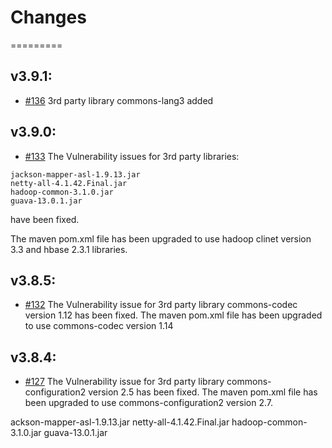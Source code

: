 # Changes
=========

## v3.9.1:
* [#136](https://github.com/IBMStreams/streamsx.hbase/issues/136) 3rd party library commons-lang3 added

## v3.9.0:
* [#133](https://github.com/IBMStreams/streamsx.hbase/issues/133) The Vulnerability issues for 3rd party libraries: 
```
jackson-mapper-asl-1.9.13.jar
netty-all-4.1.42.Final.jar
hadoop-common-3.1.0.jar
guava-13.0.1.jar
```
have been fixed. 

The maven pom.xml file has been upgraded to use hadoop clinet version 3.3 and hbase 2.3.1 libraries. 

## v3.8.5:
* [#132](https://github.com/IBMStreams/streamsx.hbase/issues/132) The Vulnerability issue for 3rd party library commons-codec version 1.12 has been fixed. The maven pom.xml file has been upgraded to use commons-codec version 1.14 


## v3.8.4:
* [#127](https://github.com/IBMStreams/streamsx.hbase/issues/127) The Vulnerability issue for 3rd party library commons-configuration2 version 2.5 has been fixed.
The maven pom.xml file has been upgraded to use commons-configuration2 version 2.7.


ackson-mapper-asl-1.9.13.jar
netty-all-4.1.42.Final.jar
hadoop-common-3.1.0.jar
guava-13.0.1.jar
